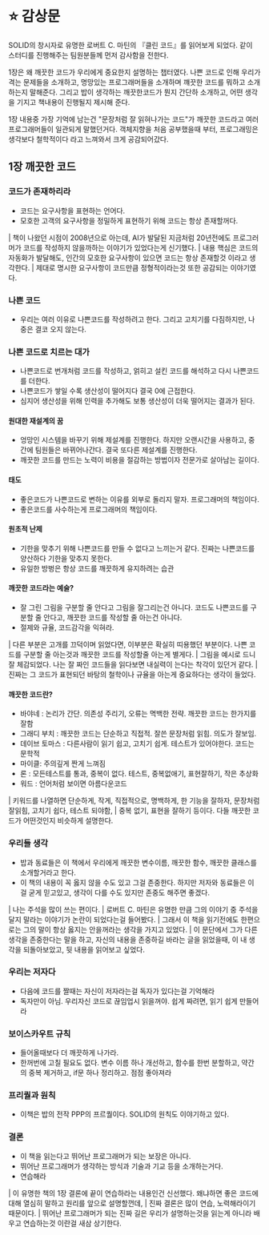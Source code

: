 # ⭐ 감상문
SOLID의 창시자로 유명한 로버트 C. 마틴의  『클린 코드』를 읽어보게 되었다. 같이 스터디를 진행해주는 팀원분들께 먼저 감사함을 전한다.

1장은 왜 깨끗한 코드가 우리에게 중요한지 설명하는 챕터였다. 
나쁜 코드로 인해 우리가 격는 문제들을 소개하고, 명망있는 프로그래머들을 소개하며 꺠끗한 코드를 뭐하고 소개하는지 말해준다.
그리고 밥이 생각하는 깨끗한코드가 뭔지 간단하 소개하고, 어떤 생각을 기지고 책내용이 진행될지 제시해 준다.

1장 내용중 가장 기억에 남는건 "문장처럼 잘 읽혀나가는 코드"가 깨끗한 코드라고 여러 프로그래머들이 일관되게 말했던거다.
객체지향을 처음 공부했을때 부터, 프로그래밍은 생각보다 철학적이다 라고 느껴와서 크게 공감되어갔다.


## 1장 깨끗한 코드

### 코드가 존재하리라
- 코드는 요구사항을 표현하는 언어다.
- 모호한 고객의 요구사항을 정밀하게 표현하기 위해 코드는 항상 존재할꺼다.

| 책이 나왔던 시점이 2008년으로 아는데, AI가 발달된 지금처럼 20년전에도 프로그러머가 코드를 작성하지 않을까하는 이야기가 있었다는게 신기했다.
| 내용 핵심은 코드의 자동화가 발달해도, 인간의 모호한 요구사항이 있으면 코드는 항상 존재할것 이라고 생각한다.
| 제대로 명시한 요구사항이 코드만큼 정형적이라는것 또한 공감되는 이야기였다.

### 나쁜 코드
- 우리는 여러 이유로 나쁜코드를 작성하려고 한다. 그리고 고치기를 다짐하지만, 나중은 결코 오지 않는다.

### 나쁜 코드로 치르는 대가
- 나쁜코드로 번개처럼 코드를 작성하고, 얽히고 설킨 코드를 해석하고 다시 나쁜코드를 더한다.
- 나쁜코드가 쌓일 수록 생산성이 떨어지다 결국 0에 근접한다.
- 심지어 생산성을 위해 인력을 추가해도 보통 생산성이 더욱 떨어지는 결과가 된다.

#### 원대한 재설계의 꿈
- 엉망인 시스템을 바꾸기 위해 제설계를 진행한다. 하지만 오랜시간을 사용하고, 중간에 팀원들은 바뀌어나간다. 결국 또다른 제설계를 진행한다.
- 깨끗한 코드를 만드는 노력이 비용을 절감하는 방법이자 전문가로 살아남는 길이다.

#### 태도
- 좋은코드가 나쁜코드로 변하는 이유를 외부로 돌리지 말자. 프로그래머의 책임이다.
- 좋은코드를 사수하는게 프로그래머의 책임이다.

#### 원초적 난제
- 기한을 맞추기 위해 나쁜코드를 만들 수 없다고 느끼는거 같다. 진짜는 나쁜코드를 양산하다 기한을 맞추지 못한다.
- 유일한 방벙은 항상 코드를 깨끗하게 유지하려는 습관


#### 깨끗한 코드라는 예술?
- 잘 그린 그림을 구분할 줄 안다고 그림을 잘그리는건 아니다. 코드도 나쁜코드를 구분할 줄 안다고, 깨끗한 코드를 작성할 줄 아는건 아니다.
- 절제와 규율, 코드감각을 익혀라.

| 다른 부분은 고개를 끄덕이며 읽었다면, 이부분은 확실히 띠용했던 부분이다. 나쁜 코드를 구분할 줄 아는것과 깨끗한 코드를 작성할줄 아는게 별게다.
| 그림을 예시로 드니 잘 체감되었다. 나는 잘 짜인 코드들을 읽다보면 내실력이 는다는 착각이 있던거 같다. 
| 진짜는 그 코드가 표현되던 바탕의 철학이나 규율을 아는게 중요하다는 생각이 들었다.

#### 깨끗한 코드란?
- 바야네 :  논리가 간단. 의존성 주리기, 오류는 멱백한 전략. 깨끗한 코드는 한가지를 잘함
- 그래디 부치 : 깨끗한 코드는 단순하고 직접적. 잘쓴 문장처럼 읽힘. 의도가 잘보임.
- 데이브 토마스 : 다른사람이 읽기 쉽고, 고치기 쉽게. 테스트가 있어야한다. 코드는 문학적
- 마이클: 주의깊게 짠게 느껴짐
- 론 : 모든테스트를 통과, 중복이 없다. 테스트, 중복없애기, 표현잘하기, 작은 추상화
- 워드 : 언어처럼 보이면 아름다운코드

| 키워드를 나열하면 단순하게, 작게, 직접적으로, 명백하게, 한 기능을 잘하자, 문장처럼 잘읽힘, 고치기 쉽다, 테스트 되야함, 
| 중복 없기, 표현을 잘하기 등이다. 다들 깨끗한 코드가 어떤것인지 비슷하게 설명한다.

### 우리들 생각
- 밥과 동료들은 이 책에서 우리에게 깨끗한 변수이름, 깨끗한 함수, 깨끗한 클래스를 소개할거라고 한다.
- 이 책의 내용이 꼭 옳지 않을 수도 있고 그걸 존중한다. 하지만 저자와 동료들은 이걸 굳게 믿고있고, 생각이 다를 수도 있지만 존중도 해주면 좋겠다.

| 나는 주석을 많이 쓰는 편이다. 
| 로버트 C. 마틴은 유명한 만큼 그의 이야기 중 주석을 달지 말라는 이야기가 논란이 되었다는걸 들어봤다.
| 그래서 이 책을 읽기전에도 한편으로는 그의 말이 항상 옳지는 안을꺼라는 생각을 가지고 있었다.
| 이 문단에서 그가 다른생각을 존중한다는 말을 하고, 자신의 내용을 존중하길 바라는 글을 읽었을때, 이 내 생각을 되돌아보았고, 뒷 내용을 읽어보고 싶었다.

### 우리는 저자다
- 다음에 코드를 짤때는 자신이 저자라는걸 독자가 있다는걸 기억해라
- 독자만이 아님. 우리자신 코드로 끊임업시 읽을꺼야. 쉽게 짜려면, 읽기 쉽게 만들어라
  
### 보이스카우트 규칙
- 들어올때보다 더 깨끗하게 나가라.
- 한꺼번에 고칠 필요도 없다. 변수 이름 하나 개선하고, 함수를 한번 분할하고, 약간의 중복 제거하고, if문 하나 정리하고. 점점 좋아져라


### 프리퀄과 원칙
- 이책은 밥의 전작 PPP의 프르퀄이다. SOLID의 원칙도 이야기하고 있다.

### 결론
- 이 책을 읽는다고 뛰어난 프로그래머가 되는 보장은 아니다.
- 뛰어난 프로그래머가 생각하는 방식과 기술과 기교 등을 소개하는거다.
- 연습해라

| 이 유명한 책의 1장 결론에 끝이 연습하라는 내용인건 신선했다. 왜냐하면 좋은 코드에 대해 열심히 말하고 원리를 앞으로 설명할껀데,
| 진짜 결론은 많이 연습, 노력해라이기 때문이다.
| 뛰어난 프로그래머가 되는 진짜 길은 우리가 설명하는것을 읽는게 아니라 배우고 연습하는것 이란걸 새삼 상기한다.

